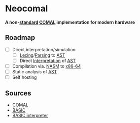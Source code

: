 
# Neocomal

**A non-[standard](http://datamuseum.dk/w/images/d/d5/KR_COMAL80_Kernel_Syntax_and_Semantics_Apr_1985.pdf) [COMAL](https://en.wikipedia.org/wiki/COMAL) implementation for modern hardware**

## Roadmap

- [ ] Direct interpretation/simulation
    - [ ] [Lexing](https://en.wikipedia.org/wiki/Lexical_analysis)/[Parsing](https://en.wikipedia.org/wiki/Parsing) to [AST](https://en.wikipedia.org/wiki/AST)
    - [ ] Direct [Interpretation](https://en.wikipedia.org/wiki/Interpreter_(computing)) of [AST](https://en.wikipedia.org/wiki/AST)
- [ ] Compilation via. [NASM](https://nasm.us/) to [x86-64](https://en.wikipedia.org/wiki/X86-64)
- [ ] Static analysis of [AST](https://en.wikipedia.org/wiki/AST)
- [ ] Self hosting

## Sources

- [COMAL](https://en.wikipedia.org/wiki/COMAL)
- [BASIC](https://en.wikipedia.org/wiki/BASIC)
- [BASIC interpreter](https://en.wikipedia.org/wiki/BASIC_interpreter)

